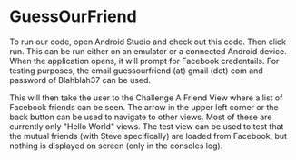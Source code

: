 # GuessOurFriend

To run our code, open Android Studio and check out this code. 
Then click run. This can be run either on an emulator or a connected
Android device. When the application opens, it will prompt for Facebook
credentails. For testing purposes, the email 
guessourfriend (at) gmail (dot) com and password of Blahblah37 can be used.


This will then take the user to the Challenge A Friend View where a list of
Facebook friends can be seen. The arrow in the upper left corner or the back
button can be used to navigate to other views. Most of these are currently
only "Hello World" views. The test view can be used to test that the mutual
friends (with Steve specifically) are loaded from Facebook, but nothing
is displayed on screen (only in the consoles log).
